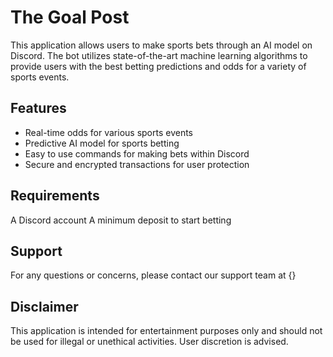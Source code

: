 # The Goal Post

This application allows users to make sports bets through an AI model on Discord. The bot utilizes state-of-the-art machine learning algorithms to provide users with the best betting predictions and odds for a variety of sports events.

## Features

- Real-time odds for various sports events
- Predictive AI model for sports betting
- Easy to use commands for making bets within Discord
- Secure and encrypted transactions for user protection

## Requirements

A Discord account
A minimum deposit to start betting


## Support
For any questions or concerns, please contact our support team at {}

## Disclaimer
This application is intended for entertainment purposes only and should not be used for illegal or unethical activities. User discretion is advised.